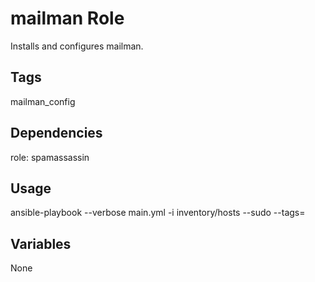 # mailman Role

Installs and configures mailman.
 
## Tags

mailman_config

## Dependencies

role: spamassassin

## Usage

ansible-playbook --verbose main.yml -i inventory/hosts --sudo --tags=

## Variables

None
